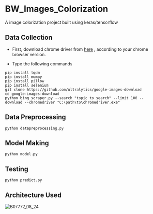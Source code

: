 # BW_Images_Colorization
A image colorization project built using keras/tensorflow

## Data Collection

- First, download chrome driver from [here](https://chromedriver.chromium.org/downloads) , according to your chrome browser version.

- Type the following commands
```
pip install tqdm
pip install numpy
pip install pillow
pip install selenium
git clone https://github.com/ultralytics/google-images-download
cd google-images-download
python bing_scraper.py --search "topic to search" --limit 100 --download --chromedriver "C:\path\to\chromedriver.exe"
```

## Data Preprocessing 

```
python datapreprocessing.py
```
## Model Making

```
python model.py
```
## Testing

```
python predict.py
```
## Architecture Used

![B07777_08_24](https://user-images.githubusercontent.com/43717493/103136118-9702dd80-46e3-11eb-90d9-54f87fbfa817.png)

